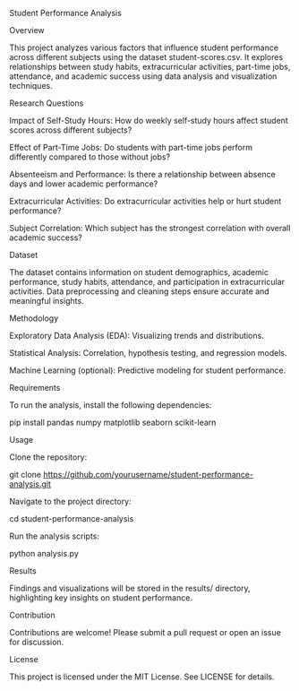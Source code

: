 Student Performance Analysis

Overview

This project analyzes various factors that influence student performance across different subjects using the dataset student-scores.csv. It explores relationships between study habits, extracurricular activities, part-time jobs, attendance, and academic success using data analysis and visualization techniques.

Research Questions

Impact of Self-Study Hours: How do weekly self-study hours affect student scores across different subjects?

Effect of Part-Time Jobs: Do students with part-time jobs perform differently compared to those without jobs?

Absenteeism and Performance: Is there a relationship between absence days and lower academic performance?

Extracurricular Activities: Do extracurricular activities help or hurt student performance?

Subject Correlation: Which subject has the strongest correlation with overall academic success?

Dataset

The dataset contains information on student demographics, academic performance, study habits, attendance, and participation in extracurricular activities. Data preprocessing and cleaning steps ensure accurate and meaningful insights.

Methodology

Exploratory Data Analysis (EDA): Visualizing trends and distributions.

Statistical Analysis: Correlation, hypothesis testing, and regression models.

Machine Learning (optional): Predictive modeling for student performance.

Requirements

To run the analysis, install the following dependencies:

pip install pandas numpy matplotlib seaborn scikit-learn

Usage

Clone the repository:

git clone https://github.com/yourusername/student-performance-analysis.git

Navigate to the project directory:

cd student-performance-analysis

Run the analysis scripts:

python analysis.py

Results

Findings and visualizations will be stored in the results/ directory, highlighting key insights on student performance.

Contribution

Contributions are welcome! Please submit a pull request or open an issue for discussion.

License

This project is licensed under the MIT License. See LICENSE for details.

